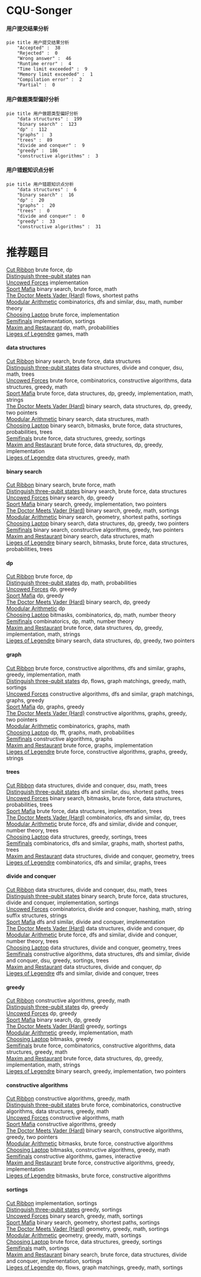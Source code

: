 # CQU-Songer
<!-- tabs:start -->
#### **用户提交结果分析**

```mermaid
pie title 用户提交结果分析
    "Accepted" :  38
    "Rejected" :  0
    "Wrong answer" :  46
    "Runtime error" :  4
    "Time limit exceeded" :  9
    "Memory limit exceeded" :  1
    "Compilation error" :  2
    "Partial" :  0
```
#### **用户做题类型偏好分析**

```mermaid
pie title 用户做题类型偏好分析
    "data structures" :  199
    "binary search" :  123
    "dp" :  112
    "graphs" :  3
    "trees" :  89
    "divide and conquer" :  9
    "greedy" :  186
    "constructive algorithms" :  3
```
#### **用户错题知识点分析**

```mermaid
pie title 用户错题知识点分析
    "data structures" :  6
    "binary search" :  16
    "dp" :  20
    "graphs" :  20
    "trees" :  0
    "divide and conquer" :  0
    "greedy" :  33
    "constructive algorithms" :  31
```
<!-- tabs:end -->
# 推荐题目
[Cut Ribbon](http://codeforces.com/problemset/problem/189/A)		brute force,
                        dp		  
[Distinguish three-qubit states](http://codeforces.com/problemset/problem/1116/B1)		nan		  
[Uncowed Forces](http://codeforces.com/problemset/problem/604/A)		implementation		  
[Sport Mafia](http://codeforces.com/problemset/problem/1195/B)		binary search,
                        brute force,
                        math		  
[The Doctor Meets Vader (Hard)](http://codeforces.com/problemset/problem/1184/B3)		flows,
                        shortest paths		  
[Moodular Arithmetic](http://codeforces.com/problemset/problem/603/B)		combinatorics,
                        dfs and similar,
                        dsu,
                        math,
                        number theory		  
[Choosing Laptop](http://codeforces.com/problemset/problem/106/B)		brute force,
                        implementation		  
[Semifinals](http://codeforces.com/problemset/problem/378/B)		implementation,
                        sortings		  
[Maxim and Restaurant](http://codeforces.com/problemset/problem/261/B)		dp,
                        math,
                        probabilities		  
[Lieges of Legendre](http://codeforces.com/problemset/problem/603/C)		games,
                        math		  
<!-- tabs:start -->
#### **data structures**
[Cut Ribbon](http://codeforces.com/problemset/problem/260/E)		binary search,
                        brute force,
                        data structures		  
[Distinguish three-qubit states](http://codeforces.com/problemset/problem/603/E)		data structures,
                        divide and conquer,
                        dsu,
                        math,
                        trees		  
[Uncowed Forces](http://codeforces.com/problemset/problem/1276/C)		brute force,
                        combinatorics,
                        constructive algorithms,
                        data structures,
                        greedy,
                        math		  
[Sport Mafia](http://codeforces.com/problemset/problem/1202/C)		brute force,
                        data structures,
                        dp,
                        greedy,
                        implementation,
                        math,
                        strings		  
[The Doctor Meets Vader (Hard)](http://codeforces.com/problemset/problem/1492/C)		binary search,
                        data structures,
                        dp,
                        greedy,
                        two pointers		  
[Moodular Arithmetic](http://codeforces.com/problemset/problem/1490/G)		binary search,
                        data structures,
                        math		  
[Choosing Laptop](http://codeforces.com/problemset/problem/1479/D)		binary search,
                        bitmasks,
                        brute force,
                        data structures,
                        probabilities,
                        trees		  
[Semifinals](http://codeforces.com/problemset/problem/1497/A)		brute force,
                        data structures,
                        greedy,
                        sortings		  
[Maxim and Restaurant](http://codeforces.com/problemset/problem/1491/C)		brute force,
                        data structures,
                        dp,
                        greedy,
                        implementation		  
[Lieges of Legendre](http://codeforces.com/problemset/problem/1492/B)		data structures,
                        greedy,
                        math		  
#### **binary search**
[Cut Ribbon](http://codeforces.com/problemset/problem/1195/B)		binary search,
                        brute force,
                        math		  
[Distinguish three-qubit states](http://codeforces.com/problemset/problem/260/E)		binary search,
                        brute force,
                        data structures		  
[Uncowed Forces](http://codeforces.com/problemset/problem/11/E)		binary search,
                        dp,
                        greedy		  
[Sport Mafia](http://codeforces.com/problemset/problem/1203/D2)		binary search,
                        greedy,
                        implementation,
                        two pointers		  
[The Doctor Meets Vader (Hard)](http://codeforces.com/problemset/problem/1201/C)		binary search,
                        greedy,
                        math,
                        sortings		  
[Moodular Arithmetic](http://codeforces.com/problemset/problem/1486/B)		binary search,
                        geometry,
                        shortest paths,
                        sortings		  
[Choosing Laptop](http://codeforces.com/problemset/problem/1492/C)		binary search,
                        data structures,
                        dp,
                        greedy,
                        two pointers		  
[Semifinals](http://codeforces.com/problemset/problem/1463/D)		binary search,
                        constructive algorithms,
                        greedy,
                        two pointers		  
[Maxim and Restaurant](http://codeforces.com/problemset/problem/1490/G)		binary search,
                        data structures,
                        math		  
[Lieges of Legendre](http://codeforces.com/problemset/problem/1479/D)		binary search,
                        bitmasks,
                        brute force,
                        data structures,
                        probabilities,
                        trees		  
#### **dp**
[Cut Ribbon](http://codeforces.com/problemset/problem/189/A)		brute force,
                        dp		  
[Distinguish three-qubit states](http://codeforces.com/problemset/problem/261/B)		dp,
                        math,
                        probabilities		  
[Uncowed Forces](http://codeforces.com/problemset/problem/1203/F2)		dp,
                        greedy		  
[Sport Mafia](http://codeforces.com/problemset/problem/1276/A)		dp,
                        greedy		  
[The Doctor Meets Vader (Hard)](http://codeforces.com/problemset/problem/11/E)		binary search,
                        dp,
                        greedy		  
[Moodular Arithmetic](http://codeforces.com/problemset/problem/1093/F)		dp		  
[Choosing Laptop](http://codeforces.com/problemset/problem/547/C)		bitmasks,
                        combinatorics,
                        dp,
                        math,
                        number theory		  
[Semifinals](https://codeforces.com/contest/560/problem/E)		combinatorics,
                        dp,
                        math,
                        number theory		  
[Maxim and Restaurant](http://codeforces.com/problemset/problem/1202/C)		brute force,
                        data structures,
                        dp,
                        greedy,
                        implementation,
                        math,
                        strings		  
[Lieges of Legendre](http://codeforces.com/problemset/problem/1492/C)		binary search,
                        data structures,
                        dp,
                        greedy,
                        two pointers		  
#### **graph**
[Cut Ribbon](http://codeforces.com/problemset/problem/1487/C)		brute force,
                        constructive algorithms,
                        dfs and similar,
                        graphs,
                        greedy,
                        implementation,
                        math		  
[Distinguish three-qubit states](http://codeforces.com/problemset/problem/1437/C)		dp,
                        flows,
                        graph matchings,
                        greedy,
                        math,
                        sortings		  
[Uncowed Forces](http://codeforces.com/problemset/problem/1470/D)		constructive algorithms,
                        dfs and similar,
                        graph matchings,
                        graphs,
                        greedy		  
[Sport Mafia](http://codeforces.com/problemset/problem/1476/C)		dp,
                        graphs,
                        greedy		  
[The Doctor Meets Vader (Hard)](http://codeforces.com/problemset/problem/1304/D)		constructive algorithms,
                        graphs,
                        greedy,
                        two pointers		  
[Moodular Arithmetic](http://codeforces.com/problemset/problem/1475/C)		combinatorics,
                        graphs,
                        math		  
[Choosing Laptop](http://codeforces.com/problemset/problem/553/E)		dp,
                        fft,
                        graphs,
                        math,
                        probabilities		  
[Semifinals](http://codeforces.com/problemset/problem/1495/C)		constructive algorithms,
                        graphs		  
[Maxim and Restaurant](http://codeforces.com/problemset/problem/1510/K)		brute force,
                        graphs,
                        implementation		  
[Lieges of Legendre](http://codeforces.com/problemset/problem/1511/D)		brute force,
                        constructive algorithms,
                        graphs,
                        greedy,
                        strings		  
#### **trees**
[Cut Ribbon](http://codeforces.com/problemset/problem/603/E)		data structures,
                        divide and conquer,
                        dsu,
                        math,
                        trees		  
[Distinguish three-qubit states](http://codeforces.com/problemset/problem/472/D)		dfs and similar,
                        dsu,
                        shortest paths,
                        trees		  
[Uncowed Forces](http://codeforces.com/problemset/problem/1479/D)		binary search,
                        bitmasks,
                        brute force,
                        data structures,
                        probabilities,
                        trees		  
[Sport Mafia](http://codeforces.com/problemset/problem/1511/C)		brute force,
                        data structures,
                        implementation,
                        trees		  
[The Doctor Meets Vader (Hard)](http://codeforces.com/problemset/problem/1499/F)		combinatorics,
                        dfs and similar,
                        dp,
                        trees		  
[Moodular Arithmetic](http://codeforces.com/problemset/problem/1491/E)		brute force,
                        dfs and similar,
                        divide and conquer,
                        number theory,
                        trees		  
[Choosing Laptop](http://codeforces.com/problemset/problem/1466/D)		data structures,
                        greedy,
                        sortings,
                        trees		  
[Semifinals](http://codeforces.com/problemset/problem/1495/D)		combinatorics,
                        dfs and similar,
                        graphs,
                        math,
                        shortest paths,
                        trees		  
[Maxim and Restaurant](http://codeforces.com/problemset/problem/1303/G)		data structures,
                        divide and conquer,
                        geometry,
                        trees		  
[Lieges of Legendre](http://codeforces.com/problemset/problem/1454/E)		combinatorics,
                        dfs and similar,
                        graphs,
                        trees		  
#### **divide and conquer**
[Cut Ribbon](http://codeforces.com/problemset/problem/603/E)		data structures,
                        divide and conquer,
                        dsu,
                        math,
                        trees		  
[Distinguish three-qubit states](http://codeforces.com/problemset/problem/1461/D)		binary search,
                        brute force,
                        data structures,
                        divide and conquer,
                        implementation,
                        sortings		  
[Uncowed Forces](http://codeforces.com/problemset/problem/1466/G)		combinatorics,
                        divide and conquer,
                        hashing,
                        math,
                        string suffix structures,
                        strings		  
[Sport Mafia](http://codeforces.com/problemset/problem/1490/D)		dfs and similar,
                        divide and conquer,
                        implementation		  
[The Doctor Meets Vader (Hard)](https://codeforces.com/contest/1483/problem/C)		data structures,
                        divide and conquer,
                        dp		  
[Moodular Arithmetic](http://codeforces.com/problemset/problem/1491/E)		brute force,
                        dfs and similar,
                        divide and conquer,
                        number theory,
                        trees		  
[Choosing Laptop](http://codeforces.com/problemset/problem/1303/G)		data structures,
                        divide and conquer,
                        geometry,
                        trees		  
[Semifinals](http://codeforces.com/problemset/problem/1494/D)		constructive algorithms,
                        data structures,
                        dfs and similar,
                        divide and conquer,
                        dsu,
                        greedy,
                        sortings,
                        trees		  
[Maxim and Restaurant](http://codeforces.com/problemset/problem/1482/E)		data structures,
                        divide and conquer,
                        dp		  
[Lieges of Legendre](http://codeforces.com/problemset/problem/566/C)		dfs and similar,
                        divide and conquer,
                        trees		  
#### **greedy**
[Cut Ribbon](http://codeforces.com/problemset/problem/1468/H)		constructive algorithms,
                        greedy,
                        math		  
[Distinguish three-qubit states](http://codeforces.com/problemset/problem/1203/F2)		dp,
                        greedy		  
[Uncowed Forces](http://codeforces.com/problemset/problem/1276/A)		dp,
                        greedy		  
[Sport Mafia](http://codeforces.com/problemset/problem/11/E)		binary search,
                        dp,
                        greedy		  
[The Doctor Meets Vader (Hard)](http://codeforces.com/problemset/problem/1203/E)		greedy,
                        sortings		  
[Moodular Arithmetic](http://codeforces.com/problemset/problem/1337/B)		greedy,
                        implementation,
                        math		  
[Choosing Laptop](http://codeforces.com/problemset/problem/1202/A)		bitmasks,
                        greedy		  
[Semifinals](http://codeforces.com/problemset/problem/1276/C)		brute force,
                        combinatorics,
                        constructive algorithms,
                        data structures,
                        greedy,
                        math		  
[Maxim and Restaurant](http://codeforces.com/problemset/problem/1202/C)		brute force,
                        data structures,
                        dp,
                        greedy,
                        implementation,
                        math,
                        strings		  
[Lieges of Legendre](http://codeforces.com/problemset/problem/1203/D2)		binary search,
                        greedy,
                        implementation,
                        two pointers		  
#### **constructive algorithms**
[Cut Ribbon](http://codeforces.com/problemset/problem/1468/H)		constructive algorithms,
                        greedy,
                        math		  
[Distinguish three-qubit states](http://codeforces.com/problemset/problem/1276/C)		brute force,
                        combinatorics,
                        constructive algorithms,
                        data structures,
                        greedy,
                        math		  
[Uncowed Forces](http://codeforces.com/problemset/problem/1352/B)		constructive algorithms,
                        math		  
[Sport Mafia](http://codeforces.com/problemset/problem/1493/A)		constructive algorithms,
                        greedy		  
[The Doctor Meets Vader (Hard)](http://codeforces.com/problemset/problem/1463/D)		binary search,
                        constructive algorithms,
                        greedy,
                        two pointers		  
[Moodular Arithmetic](https://codeforces.com/contest/1456/problem/B)		bitmasks,
                        brute force,
                        constructive algorithms		  
[Choosing Laptop](http://codeforces.com/problemset/problem/1492/D)		bitmasks,
                        constructive algorithms,
                        greedy,
                        math		  
[Semifinals](https://codeforces.com/contest/1504/problem/D)		constructive algorithms,
                        games,
                        interactive		  
[Maxim and Restaurant](https://codeforces.com/contest/1483/problem/A)		brute force,
                        constructive algorithms,
                        greedy,
                        implementation		  
[Lieges of Legendre](https://codeforces.com/contest/1457/problem/D)		bitmasks,
                        brute force,
                        constructive algorithms		  
#### **sortings**
[Cut Ribbon](http://codeforces.com/problemset/problem/378/B)		implementation,
                        sortings		  
[Distinguish three-qubit states](http://codeforces.com/problemset/problem/1203/E)		greedy,
                        sortings		  
[Uncowed Forces](http://codeforces.com/problemset/problem/1201/C)		binary search,
                        greedy,
                        math,
                        sortings		  
[Sport Mafia](http://codeforces.com/problemset/problem/1486/B)		binary search,
                        geometry,
                        shortest paths,
                        sortings		  
[The Doctor Meets Vader (Hard)](https://codeforces.com/contest/1496/problem/C)		geometry,
                        greedy,
                        math,
                        sortings		  
[Moodular Arithmetic](http://codeforces.com/problemset/problem/1495/A)		geometry,
                        greedy,
                        math,
                        sortings		  
[Choosing Laptop](http://codeforces.com/problemset/problem/1497/A)		brute force,
                        data structures,
                        greedy,
                        sortings		  
[Semifinals](http://codeforces.com/problemset/problem/1427/A)		math,
                        sortings		  
[Maxim and Restaurant](http://codeforces.com/problemset/problem/1461/D)		binary search,
                        brute force,
                        data structures,
                        divide and conquer,
                        implementation,
                        sortings		  
[Lieges of Legendre](http://codeforces.com/problemset/problem/1437/C)		dp,
                        flows,
                        graph matchings,
                        greedy,
                        math,
                        sortings		  
<!-- tabs:end -->
